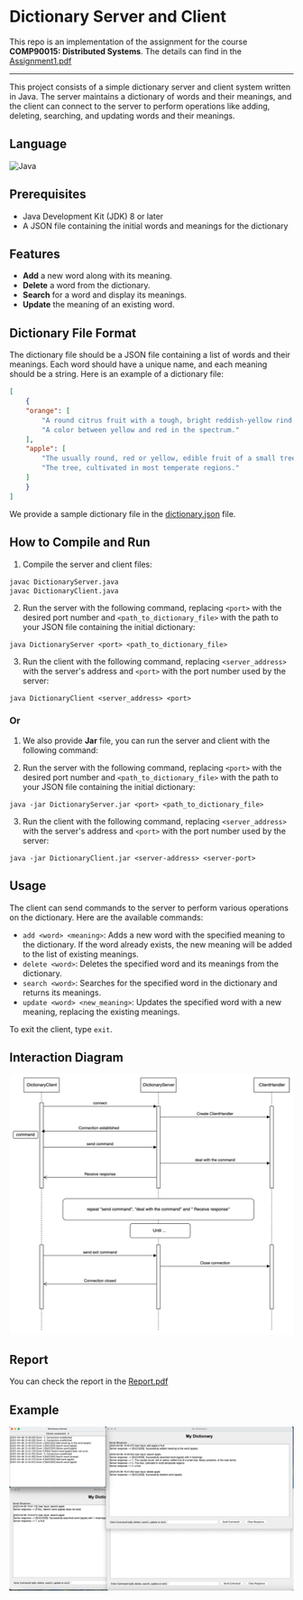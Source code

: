 # Dictionary Server and Client

This repo is an implementation of the assignment for the course **COMP90015: Distributed Systems**. The details can find in the [Assignment1.pdf](Assignment1.pdf)

---

This project consists of a simple dictionary server and client system written in Java. The server maintains a dictionary of words and their meanings, and the client can connect to the server to perform operations like adding, deleting, searching, and updating words and their meanings.

<!-- ## GUI diaplay
![example](example.png) -->

## Language

![Java](https://img.shields.io/static/v1?label=Java&message=SE11&color=#F7DF1E&style=for-the-badge&logo=java)


## Prerequisites

- Java Development Kit (JDK) 8 or later
- A JSON file containing the initial words and meanings for the dictionary

## Features
-  **Add** a new word along with its meaning.
-  **Delete** a word from the dictionary.
-  **Search** for a word and display its meanings.
-  **Update** the meaning of an existing word.

## Dictionary File Format

The dictionary file should be a JSON file containing a list of words and their meanings. Each word should have a unique name, and each meaning should be a string. Here is an example of a dictionary file:

```json
[
    {
    "orange": [
        "A round citrus fruit with a tough, bright reddish-yellow rind.",
        "A color between yellow and red in the spectrum."
    ],
    "apple": [
        "The usually round, red or yellow, edible fruit of a small tree.",
        "The tree, cultivated in most temperate regions."
    ]
    }
]
```

We provide a sample dictionary file in the [dictionary.json](dictionary.json) file.

## How to Compile and Run

1. Compile the server and client files:

```
javac DictionaryServer.java
javac DictionaryClient.java
 ```

 
2. Run the server with the following command, replacing `<port>` with the desired port number and `<path_to_dictionary_file>` with the path to your JSON file containing the initial dictionary:

```
java DictionaryServer <port> <path_to_dictionary_file>
```


3. Run the client with the following command, replacing `<server_address>` with the server's address and `<port>` with the port number used by the server:

```
java DictionaryClient <server_address> <port>
```

### Or

1. We also provide **Jar** file, you can run the server and client with the following command:

2. Run the server with the following command, replacing `<port>` with the desired port number and `<path_to_dictionary_file>` with the path to your JSON file containing the initial dictionary:

```
java -jar DictionaryServer.jar <port> <path_to_dictionary_file>
```


3. Run the client with the following command, replacing `<server_address>` with the server's address and `<port>` with the port number used by the server:
```
java -jar DictionaryClient.jar <server-address> <server-port>
```



## Usage

The client can send commands to the server to perform various operations on the dictionary. Here are the available commands:

- `add <word> <meaning>`: Adds a new word with the specified meaning to the dictionary. If the word already exists, the new meaning will be added to the list of existing meanings.
- `delete <word>`: Deletes the specified word and its meanings from the dictionary.
- `search <word>`: Searches for the specified word in the dictionary and returns its meanings.
- `update <word> <new_meaning>`: Updates the specified word with a new meaning, replacing the existing meanings.

To exit the client, type `exit`.


## Interaction Diagram
![Diagram](Diagram.png)



## Report
You can check the report in the [Report.pdf](Report.pdf)


## Example
![example](example.png)